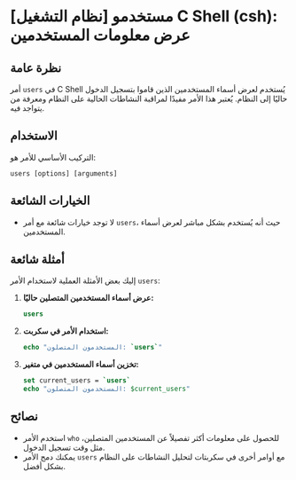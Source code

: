 # [نظام التشغيل] مستخدمو C Shell (csh): عرض معلومات المستخدمين

## نظرة عامة
أمر `users` في C Shell يُستخدم لعرض أسماء المستخدمين الذين قاموا بتسجيل الدخول حاليًا إلى النظام. يُعتبر هذا الأمر مفيدًا لمراقبة النشاطات الحالية على النظام ومعرفة من يتواجد فيه.

## الاستخدام
التركيب الأساسي للأمر هو:

```
users [options] [arguments]
```

## الخيارات الشائعة
- لا توجد خيارات شائعة مع أمر `users`، حيث أنه يُستخدم بشكل مباشر لعرض أسماء المستخدمين.

## أمثلة شائعة
إليك بعض الأمثلة العملية لاستخدام الأمر `users`:

1. **عرض أسماء المستخدمين المتصلين حاليًا:**
   ```csh
   users
   ```

2. **استخدام الأمر في سكربت:**
   ```csh
   echo "المستخدمون المتصلون: `users`"
   ```

3. **تخزين أسماء المستخدمين في متغير:**
   ```csh
   set current_users = `users`
   echo "المستخدمون المتصلون: $current_users"
   ```

## نصائح
- استخدم الأمر `who` للحصول على معلومات أكثر تفصيلاً عن المستخدمين المتصلين، مثل وقت تسجيل الدخول.
- يمكنك دمج الأمر `users` مع أوامر أخرى في سكربتات لتحليل النشاطات على النظام بشكل أفضل.